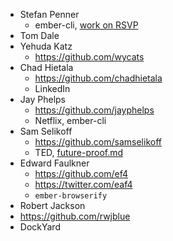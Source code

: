 * Stefan Penner
  * ember-cli, [work on RSVP][1.0-rc4]
* Tom Dale
* Yehuda Katz
  * https://github.com/wycats
* Chad Hietala
  * https://github.com/chadhietala
  * LinkedIn
* Jay Phelps
  * https://github.com/jayphelps
  * Netflix, ember-cli
* Sam Selikoff
  * https://github.com/samselikoff
  * TED, [future-proof.md](https://gist.github.com/samselikoff/1d7300ce59d216fdaf97)
* Edward Faulkner
  * https://github.com/ef4
  * https://twitter.com/eaf4
  * `ember-browserify`
* Robert Jackson
 * https://github.com/rwjblue
 * DockYard

[1.0-rc4]: http://emberjs.com/blog/2013/05/28/ember-1-0-rc4.html
